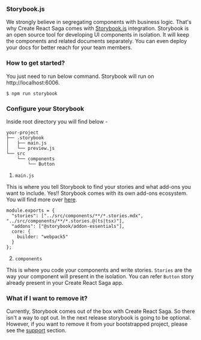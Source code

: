 ### Storybook.js

We strongly believe in segregating components with business logic. That's why Create React Saga comes with <a href="https://storybook.js.org/" target="_blank">Storybook.js</a> integration. Storybook is an open source tool for developing UI components in isolation. It will keep the components and related documents separately. You can even deploy your docs for better reach for your team members.

### How to get started?

You just need to run below command. Storybook will run on http://localhost:6006.

```
$ npm run storybook
```

### Configure your Storybook

Inside root directory you will find below -

```
your-project
├── .storybook
│   ├── main.js
│   └── preview.js
└── src
    └── components
        └── Button
```

1. `main.js`

This is where you tell Storybook to find your stories and what add-ons you want to include. Yes!! Storybook comes with its own add-ons ecosystem. You will find more over <a href="https://storybook.js.org/addons/" target="_blank">here</a>.

```
module.exports = {
  "stories": ["../src/components/**/*.stories.mdx", "../src/components/**/*.stories.@(ts|tsx)"],
  "addons": ["@storybook/addon-essentials"],
  core: {
    builder: "webpack5"
  }
};
```

2. `components`

This is where you code your components and write stories. `Stories` are the way your component will present in the isolation. You can refer `Button` story already present in your Create React Saga app.

### What if I want to remove it?

Currently, Storybook comes out of the box with Create React Saga. So there isn't a way to opt out. In the next release storybook is going to be optional. However, if you want to remove it from your bootstrapped project, please see the [support](/support) section.
